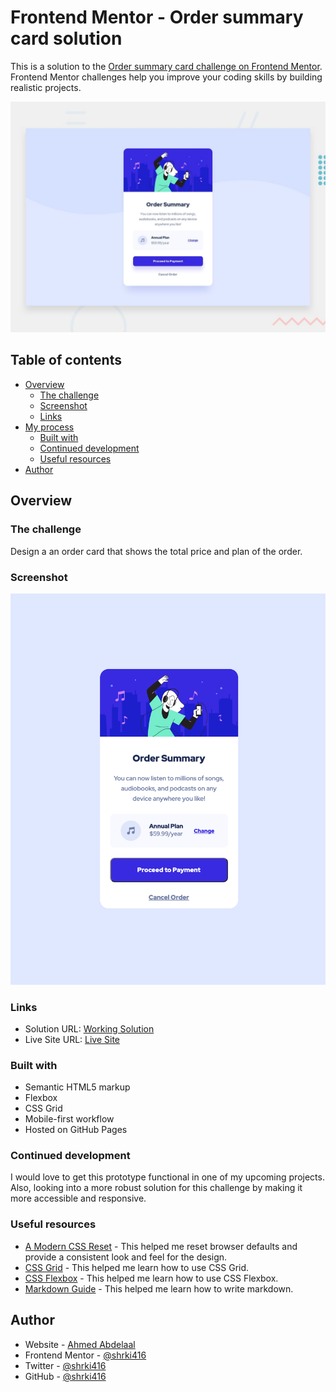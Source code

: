 # Frontend Mentor - Order summary card solution

This is a solution to the [Order summary card challenge on Frontend Mentor](https://www.frontendmentor.io/challenges/order-summary-component-QlPmajDUj). Frontend Mentor challenges help you improve your coding skills by building realistic projects.

![Design preview for the Order summary card coding challenge](./design/desktop-preview.jpg)

## Table of contents

- [Overview](#overview)
  - [The challenge](#the-challenge)
  - [Screenshot](#screenshot)
  - [Links](#links)
- [My process](#my-process)
  - [Built with](#built-with)
  - [Continued development](#continued-development)
  - [Useful resources](#useful-resources)
- [Author](#author)

## Overview

### The challenge

Design a an order card that shows the total price and plan of the order.

### Screenshot

![solution preview](./images/solution.png)

### Links

- Solution URL: [Working Solution](https://shrki416.github.io/order-summay-component/)
- Live Site URL: [Live Site](https://shrki416.github.io/order-summay-component/)

### Built with

- Semantic HTML5 markup
- Flexbox
- CSS Grid
- Mobile-first workflow
- Hosted on GitHub Pages

### Continued development

I would love to get this prototype functional in one of my upcoming projects. Also, looking into a more robust solution for this challenge by making it more accessible and responsive.

### Useful resources

- [A Modern CSS Reset](https://piccalil.li/blog/a-modern-css-reset/) - This helped me reset browser defaults and provide a consistent look and feel for the design.
- [CSS Grid](https://css-tricks.com/snippets/css/complete-guide-grid/) - This helped me learn how to use CSS Grid.
- [CSS Flexbox](https://css-tricks.com/snippets/css/a-guide-to-flexbox/) - This helped me learn how to use CSS Flexbox.
- [Markdown Guide](https://www.markdownguide.org/) - This helped me learn how to write markdown.

## Author

- Website - [Ahmed Abdelaal](https://www.aa-dev.io)
- Frontend Mentor - [@shrki416](https://www.frontendmentor.io/profile/shrki416)
- Twitter - [@shrki416](https://www.twitter.com/shrki416)
- GitHub - [@shrki416](https://www.github.com/shrki416)
